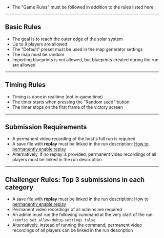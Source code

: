 - The "Game Rules" must be followed in addition to the rules listed here

---

## Basic Rules
- The goal is to reach the outer edge of the solar system  
- Up to 8 players are allowed  
- The "Default" preset must be used in the map generator settings  
- The map must be random  
- Importing blueprints is not allowed, but blueprints created during the run are allowed
---

## Timing Rules
- Timing is done in realtime (not in-game time)  
- The timer starts when pressing the "Random seed" button  
- The timer stops on the first frame of the victory screen  

---

## Submission Requirements
- A permanent video recording of the host's full run is required
- A save file with **replay** must be linked in the run description: [How to permanently enable replay](https://www.speedrun.com/factorio/guides/bkces)
- Alternatively, if no replay is provided, permanent video recordings of all players must be linked in the run description  

---

## Challenger Rules: Top 3 submissions in each category
- A save file with **replay** must be linked in the run description: [How to permanently enable replay](https://www.speedrun.com/factorio/guides/bkces)
- Permanent video recordings of all admins are required  
- An admin must run the following command at the very start of the run: `/config set allow-debug-settings false`  
- Alternatively, instead of running the command, permanent video recordings of all players can be linked in the run description
